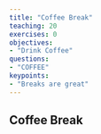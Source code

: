 ```yaml
---
title: "Coffee Break"
teaching: 20
exercises: 0
objectives:
- "Drink Coffee"
questions:
- "COFFEE"
keypoints:
- "Breaks are great"
---
```

## Coffee Break

